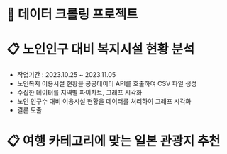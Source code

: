# 📌 데이터 크롤링 프로젝트 

# 📋 노인인구 대비 복지시설 현황 분석
<ul>
  <li>작업기간 : 2023.10.25 ~ 2023.11.05</li>
  <li>노인복지 이용시설 현황을 공공데이터 API를 호출하여 CSV 파일 생성</li>
  <li>수집한 데이터를 지역별 파이차트, 그래프 시각화</li>
  <li>노인 인구수 대비 이용시설 현황을 데이터를 처리하여 그래프 시각화</li>
  <li>결론 도출</li>
</ul>

# 📋 여행 카테고리에 맞는 일본 관광지 추천 
